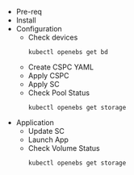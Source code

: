 - Pre-req
- Install 
- Configuration 
  - Check devices 
    ```
    kubectl openebs get bd
    ```
  - Create CSPC YAML
  - Apply CSPC
  - Apply SC
  - Check Pool Status
    ```
    kubectl openebs get storage
    ```
- Application
  - Update SC
  - Launch App 
  - Check Volume Status
    ```
    kubectl openebs get storage
    ```
